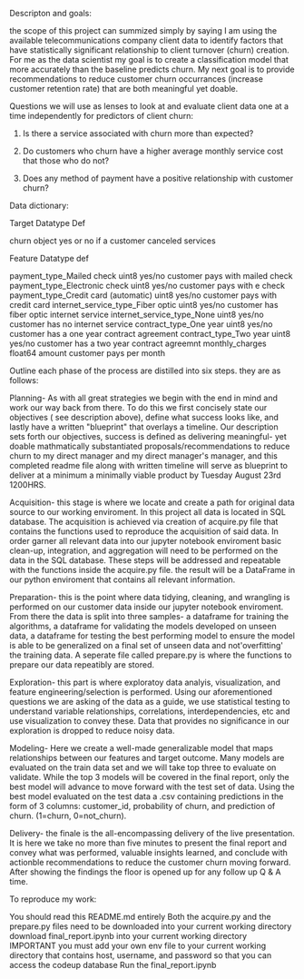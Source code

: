 


Descripton and goals:

the scope of this project can summized simply by saying I am using the available telecommunications company client data to identify factors that have statistically significant relationship to client turnover (churn) creation. For me as the data scientist my goal is to  create a classification model that more accurately than the baseline predicts churn. My next goal is to provide recommendations to reduce customer churn occurrances (increase customer retention rate) that are both meaningful yet doable. 





Questions we will use as lenses to look at and evaluate client data one at a time independently for predictors of client churn:


1) Is there a service associated with churn more than expected?

2) Do customers who churn have a higher average monthly service cost that those who do not?

3) Does any method of payment have a positive relationship with customer churn?







Data dictionary:

Target            Datatype                Def

churn             object                  yes or no if a customer canceled services


Feature                                         Datatype                                          def

payment_type_Mailed check                       uint8                                              yes/no customer pays with mailed check
payment_type_Electronic check                   uint8                                              yes/no customer pays with e check
payment_type_Credit card (automatic)            uint8                                              yes/no customer pays with credit card
internet_service_type_Fiber optic               uint8                                              yes/no customer has fiber optic internet service
internet_service_type_None                      uint8                                              yes/no customer has no internet service 
contract_type_One year                          uint8                                              yes/no customer has a one year contract agreement
contract_type_Two year                          uint8                                              yes/no customer has a two year contract agreemnt
monthly_charges                                 float64                                            amount customer pays per month







Outline each phase of the process are distilled into six steps. they are as follows:



Planning- As with all great strategies we begin with the end in mind and work our way back from there. To do this we first concisely state our objectives ( see description above), define what success looks like, and lastly have a written "blueprint" that overlays a timeline. Our description sets forth our objectives, success is defined as delivering meaningful- yet doable mathmatically substantiated proposals/recommendations to reduce churn to my direct manager and my direct manager's manager, and this completed readme file along with written timeline will serve as blueprint to deliver at a minimum a minimally viable product by Tuesday August 23rd 1200HRS.


Acquisition- this stage is where we locate and create a path for original data source to our working enviroment. In this project all data is located in SQL database. The acquisition is achieved via creation of acquire.py file that contains the functions used to reproduce the acquisition of said data. In order garner all relevant data into our jupyter notebook enviroment basic clean-up, integration, and aggregation will need to be performed on the data in the SQL database. These steps will be addressed and repeatable with the functions inside the acquire.py file. the result will be a DataFrame in our python enviroment that contains all relevant information.



Preparation- this is the point where data tidying, cleaning, and wrangling is performed on our customer data inside our jupyter notebook enviroment. From there the data is split into three samples-  a dataframe for training the algorithms, a dataframe for validating the models developed on unseen data, a dataframe for testing the best performing model to ensure the model is able to be generalized on a final set of unseen data and not'overfitting' the training data.  A seperate file called prepare.py is where the functions to prepare our data repeatibly are stored.



Exploration- this part is where exploratoy data analyis, visualization, and feature engineering/selection is performed. Using our aforementioned questions we are asking of the data as a guide, we use statistical testing to understand variable relationships, correlations, interdependencies, etc and use visualization to convey these. Data that provides no significance in our exploration is dropped to reduce noisy data.


Modeling- Here we create a well-made generalizable model that maps relationships between our features and target outcome. Many models are evaluated on the train data set and we will take top three to evaluate on validate. While the top 3 models will be covered in the final report, only the best model will advance to move forward with the test set of data. Using the best model evaluated on the test data a .csv containing predictions in the form of 3 columns: customer_id, probability of churn, and prediction of churn. (1=churn, 0=not_churn).


Delivery-  the finale is the all-encompassing delivery of the live presentation. It is here we take no more than five minutes to present the final report and convey what was performed, valuable insights learned, and conclude with actionble recommendations to reduce the customer churn moving forward. After showing the findings the floor is opened up for any follow up Q & A time.







To reproduce my work:

You should read this README.md entirely
Both the acquire.py and the prepare.py files need to be downloaded into your current working directory 
download final_report.ipynb into your current working directory
IMPORTANT you must add your own env file to your current working directory that contains host, username, and password so that you can access the codeup database
Run the final_report.ipynb








